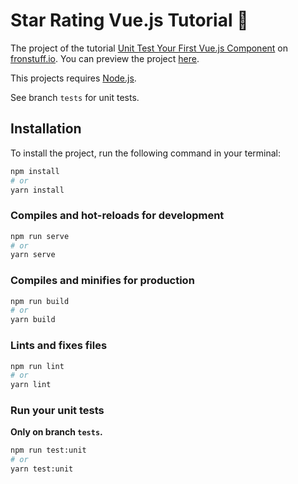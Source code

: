 # Star Rating Vue.js Tutorial 🌟

The project of the tutorial [Unit Test Your First Vue.js Component](https://frontstuff.io/unit-test-your-first-vuejs-component) on [fronstuff.io](https://frontstuff.io). You can preview the project [here](https://star-rating-vue-js-tutorial.netlify.com/).

This projects requires [Node.js](https://nodejs.org/en/).

See branch `tests` for unit tests.

## Installation

To install the project, run the following command in your terminal:

```sh
npm install
# or
yarn install
```

### Compiles and hot-reloads for development

```sh
npm run serve
# or
yarn serve
```

### Compiles and minifies for production

```sh
npm run build
# or
yarn build
```

### Lints and fixes files

```sh
npm run lint
# or
yarn lint
```

### Run your unit tests

**Only on branch `tests`.**

```sh
npm run test:unit
# or
yarn test:unit
```
